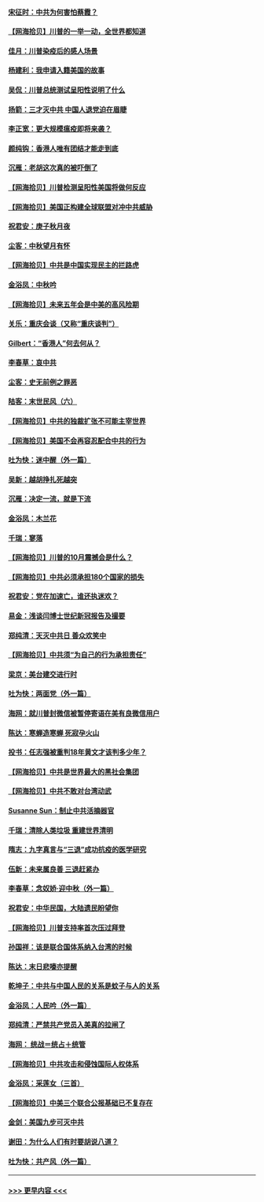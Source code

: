 #### [宋征时：中共为何害怕蔡霞？](../pages/nsc993/n12459097.md?t=10071751) 
#### [【网海拾贝】川普的一举一动，全世界都知道](../pages/nsc993/n12458825.md?t=10071751) 
#### [佳月：川普染疫后的感人场景](../pages/nsc993/n12456994.md?t=10071751) 
#### [杨建利：我申请入籍美国的故事](../pages/nsc993/n12455635.md?t=10071751) 
#### [吴侃：川普总统测试呈阳性说明了什么](../pages/nsc993/n12451869.md?t=10071751) 
#### [扬箭：三才灭中共 中国人退党迫在眉睫](../pages/nsc993/n12451842.md?t=10071751) 
#### [李正宽：更大规模瘟疫即将来袭？](../pages/nsc993/n12451455.md?t=10071751) 
#### [颜纯钩：香港人唯有团结才能走到底](../pages/nsc993/n12450870.md?t=10071751) 
#### [沉雁：老胡这次真的被吓倒了](../pages/nsc993/n12449796.md?t=10071751) 
#### [【网海拾贝】川普检测呈阳性美国将做何反应](../pages/nsc993/n12449042.md?t=10071751) 
#### [【网海拾贝】美国正构建全球联盟对冲中共威胁](../pages/nsc993/n12446580.md?t=10071751) 
#### [祝君安：庚子秋月夜](../pages/nsc993/n12445870.md?t=10071751) 
#### [尘客：中秋望月有怀](../pages/nsc993/n12444632.md?t=10071751) 
#### [【网海拾贝】中共是中国实现民主的拦路虎](../pages/nsc993/n12443573.md?t=10071751) 
#### [金浴凤：中秋吟](../pages/nsc993/n12441773.md?t=10071751) 
#### [【网海拾贝】未来五年会是中美的高风险期](../pages/nsc993/n12440760.md?t=10071751) 
#### [关乐：重庆会谈（又称“重庆谈判”）](../pages/nsc993/n12437525.md?t=10071751) 
#### [Gilbert：“香港人”何去何从？](../pages/nsc993/n12435894.md?t=10071751) 
#### [李春草：哀中共](../pages/nsc993/n12435874.md?t=10071751) 
#### [尘客：史无前例之罪恶](../pages/nsc993/n12435762.md?t=10071751) 
#### [陆客：末世民风（六）](../pages/nsc993/n12435354.md?t=10071751) 
#### [【网海拾贝】中共的独裁扩张不可能主宰世界](../pages/nsc993/n12435151.md?t=10071751) 
#### [【网海拾贝】美国不会再容忍配合中共的行为](../pages/nsc993/n12433808.md?t=10071751) 
#### [吐为快：迷中醒（外一篇）](../pages/nsc993/n12433585.md?t=10071751) 
#### [吴新：越胡挣扎死越突](../pages/nsc993/n12433562.md?t=10071751) 
#### [沉雁：决定一流，就是下流](../pages/nsc993/n12432128.md?t=10071751) 
#### [金浴凤：木兰花](../pages/nsc993/n12432124.md?t=10071751) 
#### [千瑞：寥落](../pages/nsc993/n12432071.md?t=10071751) 
#### [【网海拾贝】川普的10月震撼会是什么？](../pages/nsc993/n12431624.md?t=10071751) 
#### [【网海拾贝】中共必须承担180个国家的损失](../pages/nsc993/n12428893.md?t=10071751) 
#### [祝君安：党在加速亡，谁还执迷欢？](../pages/nsc993/n12428652.md?t=10071751) 
#### [易金：浅谈闫博士世纪新冠报告及撮要](../pages/nsc993/n12426822.md?t=10071751) 
#### [郑纯清：天灭中共日 善众欢笑中](../pages/nsc993/n12426784.md?t=10071751) 
#### [【网海拾贝】中共须“为自己的行为承担责任”](../pages/nsc993/n12426067.md?t=10071751) 
#### [梁京：美台建交进行时](../pages/nsc993/n12424066.md?t=10071751) 
#### [吐为快：两面党（外一篇）](../pages/nsc993/n12424043.md?t=10071751) 
#### [海网：就川普封微信被暂停寄语在美有良微信用户](../pages/nsc993/n12424021.md?t=10071751) 
#### [陈达：寒蝉造寒蝉 死寂孕火山](../pages/nsc993/n12423958.md?t=10071751) 
#### [投书：任志强被重判18年黄文才该判多少年？](../pages/nsc993/n12423672.md?t=10071751) 
#### [【网海拾贝】中共是世界最大的黑社会集团](../pages/nsc993/n12423543.md?t=10071751) 
#### [【网海拾贝】中共不敢对台湾动武](../pages/nsc993/n12421418.md?t=10071751) 
#### [Susanne Sun：制止中共活摘器官](../pages/nsc993/n12419654.md?t=10071751) 
#### [千瑞：清除人类垃圾 重建世界清明](../pages/nsc993/n12419414.md?t=10071751) 
#### [隋志：九字真言与“三退”成功抗疫的医学研究](../pages/nsc993/n12419248.md?t=10071751) 
#### [伍新：未来属良善 三退赶紧办](../pages/nsc993/n12418496.md?t=10071751) 
#### [李春草：念奴娇·迎中秋（外一篇）](../pages/nsc993/n12418465.md?t=10071751) 
#### [祝君安：中华民国，大陆遗民盼望你](../pages/nsc993/n12418089.md?t=10071751) 
#### [【网海拾贝】川普支持率首次压过拜登](../pages/nsc993/n12418050.md?t=10071751) 
#### [孙国祥：该是联合国体系纳入台湾的时候](../pages/nsc993/n12417369.md?t=10071751) 
#### [陈达：末日悲嚎亦提醒](../pages/nsc993/n12416736.md?t=10071751) 
#### [乾坤子：中共与中国人民的关系是蚊子与人的关系](../pages/nsc993/n12416632.md?t=10071751) 
#### [金浴凤：人民吟（外一篇）](../pages/nsc993/n12416567.md?t=10071751) 
#### [郑纯清：严禁共产党员入美真的拉闸了](../pages/nsc993/n12416550.md?t=10071751) 
#### [海网： 统战＝统占＋统管](../pages/nsc993/n12416404.md?t=10071751) 
#### [【网海拾贝】中共攻击和侵蚀国际人权体系](../pages/nsc993/n12416250.md?t=10071751) 
#### [金浴凤：采莲女（三首）](../pages/nsc993/n12415517.md?t=10071751) 
#### [【网海拾贝】中美三个联合公报基础已不复存在](../pages/nsc993/n12415054.md?t=10071751) 
#### [金剑：美国九步可灭中共](../pages/nsc993/n12413183.md?t=10071751) 
#### [谢田：为什么人们有时要胡说八道？](../pages/nsc993/n12411861.md?t=10071751) 
#### [吐为快：共产风（外一篇）](../pages/nsc993/n12411761.md?t=10071751) 

----
#### [ >>> 更早内容 <<< ](../indexes/nsc993-earlier.md)
